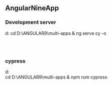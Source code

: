 ## AngularNineApp
### Development server
d:
cd D:\ANGULAR9\multi-apps & ng serve cy -o 

<br><br>

### cypress
d: <br> cd D:\ANGULAR9\multi-apps & npm rum cypress <br>
